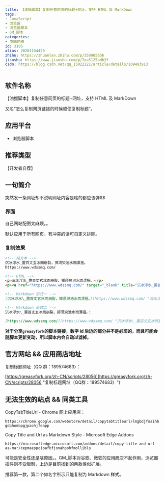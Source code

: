 ```yaml
---
title: 【油猴脚本】复制任意网页的标题+网址，支持 HTML 及 MarkDown
tags:
- JavaScript
- 浏览器
- 浏览器脚本
- GM_脚本
categories:
- 电脑网络
id: 3105
alias: 20201104429
zhihu: https://zhuanlan.zhihu.com/p/359065636
jisnshu: https://www.jianshu.com/p/7ea5125adb3f
csdn: https://blog.csdn.net/qq_15022221/article/details/109493913
---
```


## 软件名称

【油猴脚本】复制任意网页的标题+网址，支持 HTML 及 MarkDown

又名“怎么复制网页链接的时候顺便复制标题”。

## 应用平台

* 浏览器脚本

<!--more-->

## 推荐类型

【开发者自荐】

## 一句简介

突然发一条网址却不说明网址内容是啥的都应该弹$$

### 界面

自己网站配图太麻烦。。

默认应用于所有网页，有冲突的话可自定义排除。

### 复制效果

```md
<!-- 纯文本 -->
沉冰浮水_置百丈玄冰而崩裂，掷须臾池水而漂摇。
https://www.wdssmq.com/

<!-- HTML -->
<p>沉冰浮水_置百丈玄冰而崩裂，掷须臾池水而漂摇。</p>
<p><a href="https://www.wdssmq.com/" target="_blank" title="沉冰浮水_置百丈玄冰而崩裂，掷须臾池水而漂摇。">https://www.wdssmq.com/</a></p>

<!-- Markdown 形式一 -->
[沉冰浮水\_置百丈玄冰而崩裂，掷须臾池水而漂摇。](https://www.wdssmq.com/ "沉冰浮水\_置百丈玄冰而崩裂，掷须臾池水而漂摇。")

<!-- Markdown 形式二 -->
沉冰浮水\_置百丈玄冰而崩裂，掷须臾池水而漂摇。：

[https://www.wdssmq.com/](https://www.wdssmq.com/ "沉冰浮水\_置百丈玄冰而崩裂，掷须臾池水而漂摇。")
```

**对于分享`greasyfork`的脚本链接，数字 id 后边的部分并不是必须的，而且可能会随脚本更新变动，所以脚本内会自动过滤掉。**

## 官方网站 && 应用商店地址

复制标题网址（QQ 群：189574683）：

[https://greasyfork.org/zh-CN/scripts/28056](https://greasyfork.org/zh-CN/scripts/28056 "复制标题网址（QQ群：189574683）")

## 无法生效的站点 && 同类工具

CopyTabTitleUrl - Chrome 网上应用店：

`https://chrome.google.com/webstore/detail/copytabtitleurl/lmgbdjfoaihhgdphombpgjpaohjfeapp`

Copy Title and Url as Markdown Style - Microsoft Edge Addons

`https://microsoftedge.microsoft.com/addons/detail/copy-title-and-url-as-mar/cepmaeppcipafbfjonahpohfmolliblp`

可能是安全性还是啥原因。。GM_脚本对谷歌、微软的应用商店不起作用，浏览器插件则不受限制，上边是目前找到的两款类似扩展。

推荐第一款，第二个如名字所示只能复制为 Markdown 样式。


